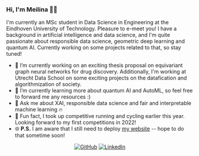 ### Hi, I'm Meilina 👋🏼

I'm currently an MSc student in Data Science in Engineering at the Eindhoven University of Technology. Pleasure to e-meet you! I have a background in artificial intelligence and data science, and I'm quite passionate about responsible data science, geometric deep learning and quantum AI. Currently working on some projects related to that, so stay tuned!

- 🔭 I’m currently working on an exciting thesis proposal on equivariant graph neural networks for drug discovery. Additionally, I'm working at Utrecht Data School on some exciting projects on the datafication and algorithmization of society.
- 🧠 I’m currently learning more about quantum AI and AutoML, so feel free to forward me any resources :)
- 💬 Ask me about XAI, responsible data science and fair and interpretable machine learning 🔥
- 🏃 Fun fact, I took up competitive running and cycling earlier this year. Looking forward to my first competitions in 2022!
- 🌐 **P.S.** I am aware that I still need to deploy [my website](http://meilina.nl) -- hope to do that sometime soon!

<p align="center">
	<a href="https://github.com/MeilinaR"><img src="https://img.shields.io/github/followers/MeilinaR.svg?label=GitHub&style=social" alt="GitHub"></a>
	<a href="https://www.linkedin.com/in/meilina/?locale=en_US"><img src="https://img.shields.io/badge/LinkedIn--_.svg?style=social&logo=linkedin" alt="LinkedIn"></a>
</p>
